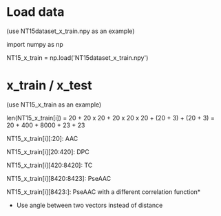 # Load data
(use NT15dataset_x_train.npy as an example)

import numpy as np

NT15_x_train = np.load('NT15dataset_x_train.npy')

# x_train / x_test
(use NT15_x_train as an example)

len(NT15_x_train[i]) = 20 + 20 x 20 + 20 x 20 x 20 + (20 + 3) + (20 + 3) = 20 + 400 + 8000 + 23 + 23

NT15_x_train[i][:20]: AAC

NT15_x_train[i][20:420]: DPC

NT15_x_train[i][420:8420]: TC

NT15_x_train[i][8420:8423]: PseAAC

NT15_x_train[i][8423:]: PseAAC with a different correlation function*

* Use angle between two vectors instead of distance
